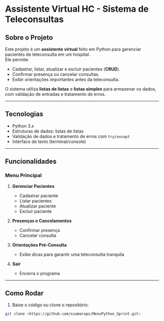 # Assistente Virtual HC - Sistema de Teleconsultas

## Sobre o Projeto

Este projeto é um **assistente virtual** feito em Python para gerenciar pacientes de teleconsulta em um hospital.  
Ele permite:

- Cadastrar, listar, atualizar e excluir pacientes (**CRUD**).  
- Confirmar presença ou cancelar consultas.  
- Exibir orientações importantes antes da teleconsulta.

O sistema utiliza **listas de listas** e **listas simples** para armazenar os dados, com validação de entradas e tratamento de erros.

---

## Tecnologias

- Python 3.x
- Estruturas de dados: listas de listas
- Validação de dados e tratamento de erros com `try/except`
- Interface de texto (terminal/console)

---

## Funcionalidades

### Menu Principal
1. **Gerenciar Pacientes**
   - Cadastrar paciente
   - Listar pacientes
   - Atualizar paciente
   - Excluir paciente

2. **Presenças e Cancelamentos**
   - Confirmar presença
   - Cancelar consulta

3. **Orientações Pré-Consulta**
   - Exibe dicas para garantir uma teleconsulta tranquila

4. **Sair**
   - Encerra o programa

---

## Como Rodar

1. Baixe o código ou clone o repositório:

```bash
git clone <https://github.com/ssamaraps/MenuPython_Sprint.git>
